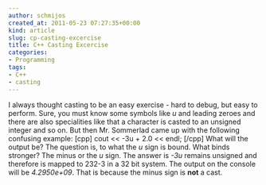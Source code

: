 ```yaml
---
author: schmijos
created_at: 2011-05-23 07:27:35+00:00
kind: article
slug: cp-casting-excercise
title: C++ Casting Excercise
categories:
- Programming
tags:
- C++
- casting
---
```


I always thought casting to be an easy exercise - hard to debug, but easy to perform. Sure, you must know some symbols like _u_ and leading zeroes and there are also specialities like that a character is casted to an unsigned integer and so on. But then Mr. Sommerlad came up with the following confusing example:
[cpp]
cout << -3u + 2.0 << endl;
[/cpp]
What will the output be? The question is, to what the _u_ sign is bound. What binds stronger? The minus or the _u_ sign. The answer is _-3u_ remains unsigned and therefore is mapped to 232-3 in a 32 bit system. The output on the console will be _4.2950e+09_.
That is because the minus sign is **not** a cast.
